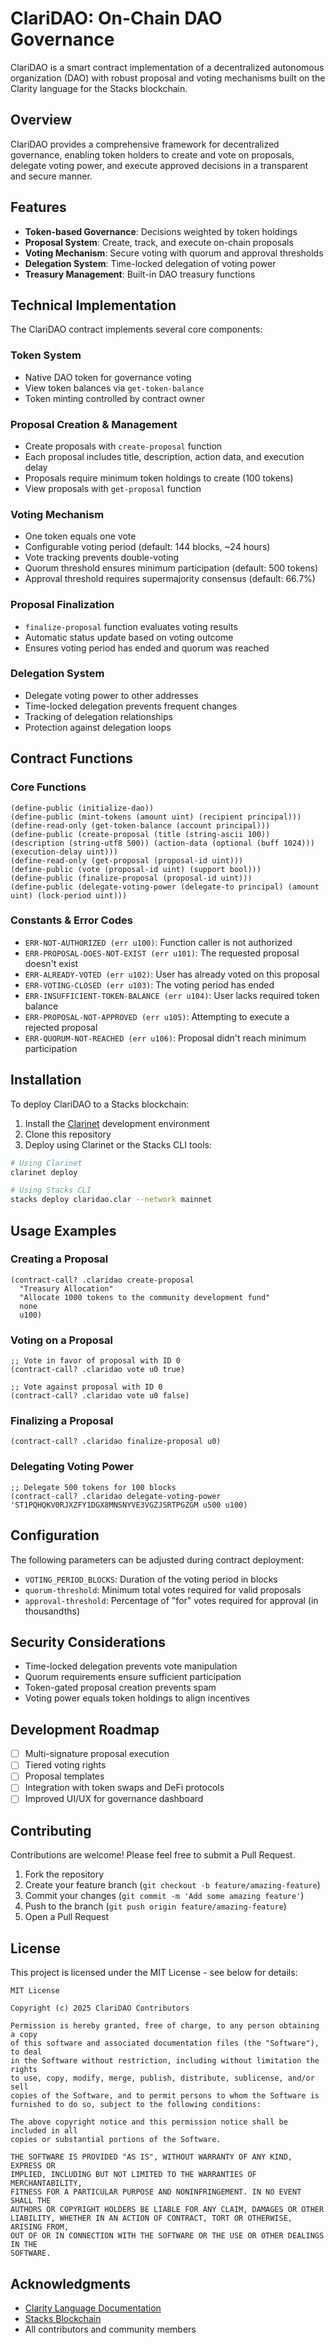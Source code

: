 # ClariDAO: On-Chain DAO Governance

ClariDAO is a smart contract implementation of a decentralized autonomous organization (DAO) with robust proposal and voting mechanisms built on the Clarity language for the Stacks blockchain.

## Overview

ClariDAO provides a comprehensive framework for decentralized governance, enabling token holders to create and vote on proposals, delegate voting power, and execute approved decisions in a transparent and secure manner.

## Features

- **Token-based Governance**: Decisions weighted by token holdings
- **Proposal System**: Create, track, and execute on-chain proposals
- **Voting Mechanism**: Secure voting with quorum and approval thresholds
- **Delegation System**: Time-locked delegation of voting power
- **Treasury Management**: Built-in DAO treasury functions

## Technical Implementation

The ClariDAO contract implements several core components:

### Token System

- Native DAO token for governance voting
- View token balances via `get-token-balance`
- Token minting controlled by contract owner

### Proposal Creation & Management

- Create proposals with `create-proposal` function
- Each proposal includes title, description, action data, and execution delay
- Proposals require minimum token holdings to create (100 tokens)
- View proposals with `get-proposal` function

### Voting Mechanism

- One token equals one vote
- Configurable voting period (default: 144 blocks, ~24 hours)
- Vote tracking prevents double-voting
- Quorum threshold ensures minimum participation (default: 500 tokens)
- Approval threshold requires supermajority consensus (default: 66.7%)

### Proposal Finalization

- `finalize-proposal` function evaluates voting results
- Automatic status update based on voting outcome
- Ensures voting period has ended and quorum was reached

### Delegation System

- Delegate voting power to other addresses
- Time-locked delegation prevents frequent changes
- Tracking of delegation relationships
- Protection against delegation loops

## Contract Functions

### Core Functions

```clarity
(define-public (initialize-dao))
(define-public (mint-tokens (amount uint) (recipient principal)))
(define-read-only (get-token-balance (account principal)))
(define-public (create-proposal (title (string-ascii 100)) (description (string-utf8 500)) (action-data (optional (buff 1024))) (execution-delay uint)))
(define-read-only (get-proposal (proposal-id uint)))
(define-public (vote (proposal-id uint) (support bool)))
(define-public (finalize-proposal (proposal-id uint)))
(define-public (delegate-voting-power (delegate-to principal) (amount uint) (lock-period uint)))
```

### Constants & Error Codes

- `ERR-NOT-AUTHORIZED (err u100)`: Function caller is not authorized
- `ERR-PROPOSAL-DOES-NOT-EXIST (err u101)`: The requested proposal doesn't exist
- `ERR-ALREADY-VOTED (err u102)`: User has already voted on this proposal
- `ERR-VOTING-CLOSED (err u103)`: The voting period has ended
- `ERR-INSUFFICIENT-TOKEN-BALANCE (err u104)`: User lacks required token balance
- `ERR-PROPOSAL-NOT-APPROVED (err u105)`: Attempting to execute a rejected proposal
- `ERR-QUORUM-NOT-REACHED (err u106)`: Proposal didn't reach minimum participation

## Installation

To deploy ClariDAO to a Stacks blockchain:

1. Install the [Clarinet](https://github.com/hirosystems/clarinet) development environment
2. Clone this repository
3. Deploy using Clarinet or the Stacks CLI tools:

```bash
# Using Clarinet
clarinet deploy

# Using Stacks CLI
stacks deploy claridao.clar --network mainnet
```

## Usage Examples

### Creating a Proposal

```clarity
(contract-call? .claridao create-proposal 
  "Treasury Allocation" 
  "Allocate 1000 tokens to the community development fund" 
  none 
  u100)
```

### Voting on a Proposal

```clarity
;; Vote in favor of proposal with ID 0
(contract-call? .claridao vote u0 true)

;; Vote against proposal with ID 0
(contract-call? .claridao vote u0 false)
```

### Finalizing a Proposal

```clarity
(contract-call? .claridao finalize-proposal u0)
```

### Delegating Voting Power

```clarity
;; Delegate 500 tokens for 100 blocks
(contract-call? .claridao delegate-voting-power 'ST1PQHQKV0RJXZFY1DGX8MNSNYVE3VGZJSRTPGZGM u500 u100)
```

## Configuration

The following parameters can be adjusted during contract deployment:

- `VOTING_PERIOD_BLOCKS`: Duration of the voting period in blocks
- `quorum-threshold`: Minimum total votes required for valid proposals
- `approval-threshold`: Percentage of "for" votes required for approval (in thousandths)

## Security Considerations

- Time-locked delegation prevents vote manipulation
- Quorum requirements ensure sufficient participation
- Token-gated proposal creation prevents spam
- Voting power equals token holdings to align incentives

## Development Roadmap

- [ ] Multi-signature proposal execution
- [ ] Tiered voting rights
- [ ] Proposal templates
- [ ] Integration with token swaps and DeFi protocols
- [ ] Improved UI/UX for governance dashboard

## Contributing

Contributions are welcome! Please feel free to submit a Pull Request.

1. Fork the repository
2. Create your feature branch (`git checkout -b feature/amazing-feature`)
3. Commit your changes (`git commit -m 'Add some amazing feature'`)
4. Push to the branch (`git push origin feature/amazing-feature`)
5. Open a Pull Request

## License

This project is licensed under the MIT License - see below for details:

```
MIT License

Copyright (c) 2025 ClariDAO Contributors

Permission is hereby granted, free of charge, to any person obtaining a copy
of this software and associated documentation files (the "Software"), to deal
in the Software without restriction, including without limitation the rights
to use, copy, modify, merge, publish, distribute, sublicense, and/or sell
copies of the Software, and to permit persons to whom the Software is
furnished to do so, subject to the following conditions:

The above copyright notice and this permission notice shall be included in all
copies or substantial portions of the Software.

THE SOFTWARE IS PROVIDED "AS IS", WITHOUT WARRANTY OF ANY KIND, EXPRESS OR
IMPLIED, INCLUDING BUT NOT LIMITED TO THE WARRANTIES OF MERCHANTABILITY,
FITNESS FOR A PARTICULAR PURPOSE AND NONINFRINGEMENT. IN NO EVENT SHALL THE
AUTHORS OR COPYRIGHT HOLDERS BE LIABLE FOR ANY CLAIM, DAMAGES OR OTHER
LIABILITY, WHETHER IN AN ACTION OF CONTRACT, TORT OR OTHERWISE, ARISING FROM,
OUT OF OR IN CONNECTION WITH THE SOFTWARE OR THE USE OR OTHER DEALINGS IN THE
SOFTWARE.
```

## Acknowledgments

* [Clarity Language Documentation](https://docs.stacks.co/clarity/introduction)
* [Stacks Blockchain](https://www.stacks.co/)
* All contributors and community members

